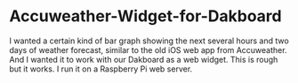 # Accuweather-Widget-for-Dakboard

I wanted a certain kind of bar graph showing the next several hours and two days of weather forecast, similar to the old iOS web app from Accuweather. And I wanted it to work with our Dakboard as a web widget. This is rough but it works. I run it on a Raspberry Pi web server.

